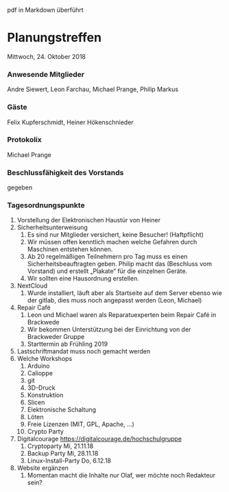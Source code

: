 pdf in Markdown überführt

# **Planungstreffen**
Mittwoch, 24. Oktober 2018

### Anwesende Mitglieder
Andre Siewert, Leon Farchau, Michael Prange, Philip Markus

### Gäste
Felix Kupferschmidt, Heiner Hökenschnieder

### Protokolix
Michael Prange

### Beschlussfähigkeit des Vorstands
gegeben

### Tagesordnungspunkte
1. Vorstellung der Elektronischen Haustür von Heiner
1. Sicherheitsunterweisung
	1. Es sind nur Mitglieder versichert, keine Besucher! (Haftpflicht)
	1. Wir müssen offen kenntlich machen welche Gefahren durch Maschinen entstehen können.
	1. Ab 20 regelmäßigen Teilnehmern pro Tag muss es einen Sicherheitsbeauftragten geben. Philip macht das (Beschluss vom Vorstand) und erstellt „Plakate“ für die einzelnen Geräte.
	1. Wir sollten eine Hausordnung erstellen.
1. NextCloud
	1. Wurde installiert, läuft aber als Startseite auf dem Server ebenso wie der gitlab, dies muss noch angepasst werden (Leon, Michael)
1. Repair Café
	1. Leon und Michael waren als Reparatuexperten beim Repair Café in Brackwede
	1. Wir bekommen Unterstützung bei der Einrichtung von der Brackweder Gruppe
	1. Starttermin ab Frühling 2019
1. Lastschriftmandat muss noch gemacht werden
1. Welche Workshops
	1. Arduino
	1. Calioppe
	1. git
	1. 3D-Druck
	1. Konstruktion
	1. Slicen
	1. Elektronische Schaltung
	1. Löten
	1. Freie Lizenzen (MIT, GPL, Apache, ...)
	1. Crypto Party
1. Digitalcourage https://digitalcourage.de/hochschulgruppe
	1. Cryptoparty Mi, 21.11.18
	1. Backup Party Mi, 28.11.18
	1. Linux-Install-Party Do, 6.12.18
1. Website ergänzen
	1. Momentan macht die Inhalte nur Olaf, wer möchte noch Redakteur sein?
